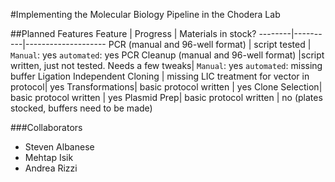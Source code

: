 #Implementing the Molecular Biology Pipeline in the Chodera Lab 

##Planned Features
Feature | Progress | Materials in stock?
--------|----------|--------------------
PCR (manual and 96-well format) | script tested | `Manual`: yes `automated`: yes
PCR Cleanup (manual and 96-well format) |script written, just not tested. Needs a few tweaks| `Manual`: yes `automated`: missing buffer
Ligation Independent Cloning | missing LIC treatment for vector in protocol| yes
Transformations| basic protocol written | yes 
Clone Selection| basic protocol written | yes
Plasmid Prep| basic protocol written | no (plates stocked, buffers need to be made) 


###Collaborators 
* Steven Albanese 
* Mehtap Isik 
* Andrea Rizzi 
